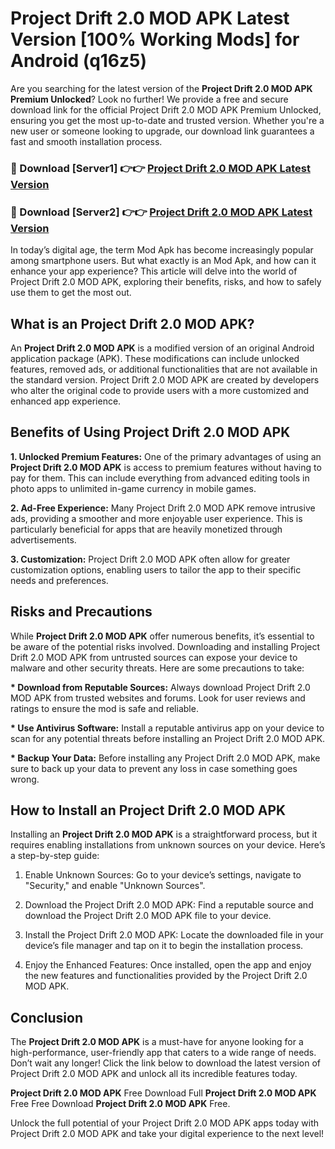 # Project Drift 2.0 MOD APK Latest Version [100% Working Mods] for Android (q16z5)

Are you searching for the latest version of the <strong>Project Drift 2.0 MOD APK Premium Unlocked</strong>? Look no further! We provide a free and secure download link for the official Project Drift 2.0 MOD APK Premium Unlocked, ensuring you get the most up-to-date and trusted version. Whether you're a new user or someone looking to upgrade, our download link guarantees a fast and smooth installation process.


<h3>🔴 Download [Server1] 👉👉 <a href="https://getmodsapk.pages.dev?q=Project+Drift+2.0+MOD+APK&ref=4R3">Project Drift 2.0 MOD APK Latest Version</a></h3>

<h3>🔴 Download [Server2] 👉👉 <a href="https://getmodsapk.pages.dev?q=Project+Drift+2.0+MOD+APK&ref=4R3">Project Drift 2.0 MOD APK Latest Version</a></h3>


In today’s digital age, the term Mod Apk has become increasingly popular among smartphone users. But what exactly is an Mod Apk, and how can it enhance your app experience? This article will delve into the world of Project Drift 2.0 MOD APK, exploring their benefits, risks, and how to safely use them to get the most out.


<h2>What is an Project Drift 2.0 MOD APK?</h2>

An <strong>Project Drift 2.0 MOD APK</strong> is a modified version of an original Android application package (APK). These modifications can include unlocked features, removed ads, or additional functionalities that are not available in the standard version. Project Drift 2.0 MOD APK are created by developers who alter the original code to provide users with a more customized and enhanced app experience.


<h2>Benefits of Using Project Drift 2.0 MOD APK</h2>

<strong> 1. Unlocked Premium Features:</strong> One of the primary advantages of using an <strong>Project Drift 2.0 MOD APK</strong> is access to premium features without having to pay for them. This can include everything from advanced editing tools in photo apps to unlimited in-game currency in mobile games.

<strong> 2. Ad-Free Experience:</strong> Many Project Drift 2.0 MOD APK remove intrusive ads, providing a smoother and more enjoyable user experience. This is particularly beneficial for apps that are heavily monetized through advertisements.

<strong> 3. Customization:</strong> Project Drift 2.0 MOD APK often allow for greater customization options, enabling users to tailor the app to their specific needs and preferences.


<h2>Risks and Precautions</h2>

While <strong>Project Drift 2.0 MOD APK</strong> offer numerous benefits, it’s essential to be aware of the potential risks involved. Downloading and installing Project Drift 2.0 MOD APK from untrusted sources can expose your device to malware and other security threats. Here are some precautions to take:

<strong> * Download from Reputable Sources:</strong> Always download Project Drift 2.0 MOD APK from trusted websites and forums. Look for user reviews and ratings to ensure the mod is safe and reliable.

<strong> * Use Antivirus Software:</strong> Install a reputable antivirus app on your device to scan for any potential threats before installing an Project Drift 2.0 MOD APK.

<strong> * Backup Your Data:</strong> Before installing any Project Drift 2.0 MOD APK, make sure to back up your data to prevent any loss in case something goes wrong.


<h2>How to Install an Project Drift 2.0 MOD APK</h2>

Installing an <strong>Project Drift 2.0 MOD APK</strong> is a straightforward process, but it requires enabling installations from unknown sources on your device. Here’s a step-by-step guide:

 1. Enable Unknown Sources: Go to your device’s settings, navigate to "Security," and enable "Unknown Sources".

 2. Download the Project Drift 2.0 MOD APK: Find a reputable source and download the Project Drift 2.0 MOD APK file to your device.

 3. Install the Project Drift 2.0 MOD APK: Locate the downloaded file in your device’s file manager and tap on it to begin the installation process.

 4. Enjoy the Enhanced Features: Once installed, open the app and enjoy the new features and functionalities provided by the Project Drift 2.0 MOD APK.


<h2><strong>Conclusion</strong></h2>

The <strong>Project Drift 2.0 MOD APK</strong> is a must-have for anyone looking for a high-performance, user-friendly app that caters to a wide range of needs. Don’t wait any longer! Click the link below to download the latest version of Project Drift 2.0 MOD APK and unlock all its incredible features today.

<strong>Project Drift 2.0 MOD APK</strong> Free Download Full <strong>Project Drift 2.0 MOD APK</strong> Free Free Download <strong>Project Drift 2.0 MOD APK</strong> Free.

Unlock the full potential of your Project Drift 2.0 MOD APK apps today with Project Drift 2.0 MOD APK and take your digital experience to the next level!